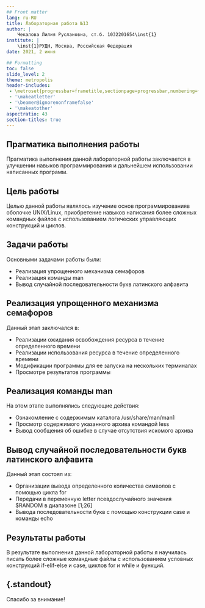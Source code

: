 ```yaml
---
## Front matter
lang: ru-RU
title: Лабораторная работа №13
author: |
	Чекалова Лилия Руслановна, ст.б. 1032201654\inst{1}
institute: |
	\inst{1}РУДН, Москва, Российская Федерация
date: 2021, 2 июня

## Formatting
toc: false
slide_level: 2
theme: metropolis
header-includes: 
 - \metroset{progressbar=frametitle,sectionpage=progressbar,numbering=fraction}
 - '\makeatletter'
 - '\beamer@ignorenonframefalse'
 - '\makeatother'
aspectratio: 43
section-titles: true
---
```


## Прагматика выполнения работы

Прагматика выполнения данной лабораторной работы заключается в улучшении навыков программирования и дальнейшем использовании написанных программ.

## Цель работы

Целью данной работы являлось изучение основ программированияв оболочке UNIX/Linux, приобретение навыков написания более сложных командных файлов с использованием логических управляющих конструкций и циклов.

## Задачи работы

Основными задачами работы были:

* Реализация упрощенного механизма семафоров
* Реализация команды man
* Вывод случайной последовательности букв латинского алфавита

## Реализация упрощенного механизма семафоров

Данный этап заключался в:

* Реализации ожидания освобождения ресурса в течение определенного времени
* Реализации использования ресурса в течение определенного времени
* Модификации программы для ее запуска на нескольких терминалах
* Просмотре результатов программы

## Реализация команды man

На этом этапе выполнялись следующие действия:

* Ознакомление с содержимым каталога /usr/share/man/man1
* Просмотр содержимого указанного архива командой less
* Вывод сообщения об ошибке в случае отсутствия искомого архива

## Вывод случайной последовательности букв латинского алфавита

Данный этап состоял из:

* Организации вывода определенного количества символов с помощью цикла for
* Передачи в переменную letter псевдослучайного значения $RANDOM в диапазоне [1;26]
* Вывода последовательности букв с помощью конструкции case и команды echo

## Результаты работы

В результате выполнения данной лабораторной работы я научилась писать более сложные командные файлы с использованием условных конструкций if-elif-else и case, циклов for и while и функций.

## {.standout}

Спасибо за внимание!
